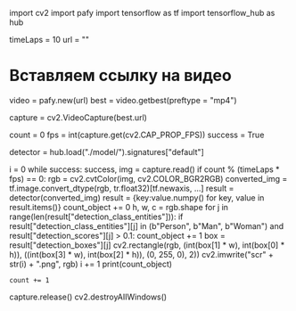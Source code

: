 import cv2
import pafy
import tensorflow as tf
import tensorflow_hub as hub

timeLaps = 10
url = ""
# Вставляем ссылку на видео
video = pafy.new(url)
best = video.getbest(preftype = "mp4")

capture = cv2.VideoCapture(best.url)

count = 0
fps = int(capture.get(cv2.CAP_PROP_FPS))
success = True

detector = hub.load("./model/").signatures["default"]

i = 0
while success:
    success, img = capture.read()
    if count % (timeLaps * fps) == 0:
        rgb = cv2.cvtColor(img, cv2.COLOR_BGR2RGB)
        converted_img = tf.image.convert_dtype(rgb, tr.float32)[tf.newaxis, ...]
        result = detector(converted_img)
        result = {key:value.numpy() for key, value in result.items()}
        count_object += 0
        h, w, c = rgb.shape
        for j in range(len(result["detection_class_entities"])):
            if result["detection_class_entities"][j] in (b"Person", b"Man", b"Woman") and result["detection_scores"][j] > 0.1:
                count_object += 1
                box = result["detection_boxes"][j]
                cv2.rectangle(rgb, (int(box[1] * w), int(box[0] * h)), ((int(box[3] * w), int(box[2] * h)), (0, 255, 0), 2))
        cv2.imwrite("scr" + str(i) + ".png", rgb)
        i += 1
        print(count_object)

    count += 1

capture.release()
cv2.destroyAIIWindows()

